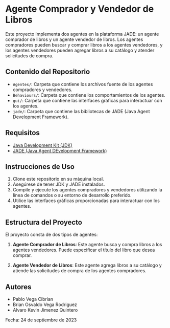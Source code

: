 # Agente Comprador y Vendedor de Libros

Este proyecto implementa dos agentes en la plataforma JADE: un agente comprador de libros y un agente vendedor de libros. Los agentes compradores pueden buscar y comprar libros a los agentes vendedores, y los agentes vendedores pueden agregar libros a su catálogo y atender solicitudes de compra.

## Contenido del Repositorio

- `Agentes/`: Carpeta que contiene los archivos fuente de los agentes compradores y vendedores.
- `Behaviours/`: Carpeta que contiene los comportamientos de los agentes.
- `gui/`: Carpeta que contiene las interfaces gráficas para interactuar con los agentes.
- `jade/`: Carpeta que contiene las bibliotecas de JADE (Java Agent Development Framework).

## Requisitos

- [Java Development Kit (JDK)](https://www.oracle.com/java/technologies/javase-downloads.html)
- [JADE (Java Agent DEvelopment Framework)](http://jade.tilab.com/)

## Instrucciones de Uso

1. Clone este repositorio en su máquina local.
2. Asegúrese de tener JDK y JADE instalados.
3. Compile y ejecute los agentes compradores y vendedores utilizando la línea de comandos o su entorno de desarrollo preferido.
4. Utilice las interfaces gráficas proporcionadas para interactuar con los agentes.

## Estructura del Proyecto

El proyecto consta de dos tipos de agentes:

1. **Agente Comprador de Libros**: Este agente busca y compra libros a los agentes vendedores. Puede especificar el título del libro que desea comprar.

2. **Agente Vendedor de Libros**: Este agente agrega libros a su catálogo y atiende las solicitudes de compra de los agentes compradores.

## Autores

- Pablo Vega Cibrian
- Brian Osvaldo Vega Rodriguez
- Alvaro Kevin Jimenez Quintero

Fecha: 24 de septiembre de 2023
